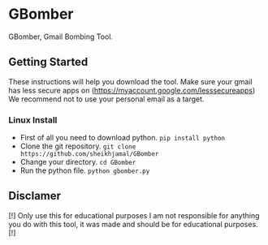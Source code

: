 # GBomber
GBomber, Gmail Bombing Tool.
## Getting Started
These instructions will help you download the tool.
Make sure your gmail has less secure apps on (https://myaccount.google.com/lesssecureapps)
We recommend not to use your personal email as a target.
### Linux Install
- First of all you need to download python.
```pip install python```
- Clone the git repository.
 ```git clone https://github.com/sheikhjamal/GBomber```
 - Change your directory.
```cd GBomber```
- Run the python file.
```python gbomber.py```
## Disclamer
[!] Only use this for educational purposes I am not responsible for anything you do with this tool, it was made and should be for educational purposes. [!]
